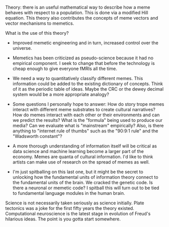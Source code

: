 Theory: there is an useful mathematical way to describe how a meme behaves with respect to a population. This is done via a modified Hill equation. This theory also contributes the concepts of meme vectors and vector mechanisms to memetics.

What is the use of this theory?

- Improved memetic engineering and in turn, increased control over the universe.

- Memetics has been criticized as pseudo-science because it had no empirical component. I seek to change that before the technology is cheap enough to give everyone fMRIs all the time.

- We need a way to quantitatively classify different memes. This information could be added to the existing dictionary of concepts. Think of it as the periodic table of ideas. Maybe the CRC or the dewey decimal system would be a more appropriate analogy?

- Some questions I personally hope to answer: How do story trope memes interact with different meme substrates to create cultural narratives? How do memes interact with each other or their environments and can we predict the results? What is the "formula" being used to produce our media? Can we evaluate what is "mainstream" empirically? Also, is there anything to "internet rule of thumbs" such as the "90:9:1 rule" and the "Wadsworth constant"?

- A more thorough understanding of information itself will be critical as data science and machine learning become a larger part of the economy. Memes are quanta of cultural information. I'd like to think artists can make use of research on the spread of memes as well.

- I'm just spitballing on this last one, but it might be the secret to unlocking how the fundamental units of information theory connect to the fundamental units of the brain. We cracked the genetic code. Is there a neuronal or memetic code? I spitball this will turn out to be tied to fundamental language modules in the human brain.

Science is not necessarily taken seriously as science initially. Plate tectonics was a joke for the first fifty years the theory existed. Computational neuroscience is the latest stage in evolution of Freud's hilarious ideas. The point is you gotta start somewhere.

